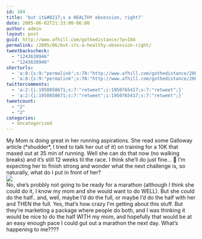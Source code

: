 ```yaml
---
id: 104
title: 'but it&#8217;s a HEALTHY obsession, right?'
date: 2005-06-02T21:33:00-06:00
author: admin
layout: post
guid: http://www.afhill.com/gothedistance/?p=104
permalink: /2005/06/but-its-a-healthy-obsession-right/
tweetbackscheck:
  - "1243638946"
  - "1243638946"
shorturls:
  - 'a:8:{s:9:"permalink";s:78:"http://www.afhill.com/gothedistance/2005/06/but-its-a-healthy-obsession-right/";s:7:"tinyurl";s:25:"http://tinyurl.com/bn75uo";s:4:"isgd";s:17:"http://is.gd/if7h";s:5:"bitly";s:18:"http://bit.ly/7s8L";s:5:"snipr";s:22:"http://snipr.com/b89pn";s:5:"snurl";s:22:"http://snurl.com/b89pn";s:7:"snipurl";s:24:"http://snipurl.com/b89pn";s:4:"trim";s:17:"http://tr.im/edm5";}'
  - 'a:8:{s:9:"permalink";s:78:"http://www.afhill.com/gothedistance/2005/06/but-its-a-healthy-obsession-right/";s:7:"tinyurl";s:25:"http://tinyurl.com/bn75uo";s:4:"isgd";s:17:"http://is.gd/if7h";s:5:"bitly";s:18:"http://bit.ly/7s8L";s:5:"snipr";s:22:"http://snipr.com/b89pn";s:5:"snurl";s:22:"http://snurl.com/b89pn";s:7:"snipurl";s:24:"http://snipurl.com/b89pn";s:4:"trim";s:17:"http://tr.im/edm5";}'
twittercomments:
  - 'a:2:{i:1950858671;s:7:"retweet";i:1950765417;s:7:"retweet";}'
  - 'a:2:{i:1950858671;s:7:"retweet";i:1950765417;s:7:"retweet";}'
tweetcount:
  - "2"
  - "2"
categories:
  - Uncategorized
---
```

My Mom is doing great in her running aspirations. She read some Galloway article (\*shudder\*, I tried to talk her out of it) on training for a 10K that maxed out at 35 min of running. Well she can do that now (no walking breaks) and it&#8217;s still 12 weeks til the race. I think she&#8217;ll do just fine&#8230; 🙂 I&#8217;m expecting her to finish strong and wonder what the next challenge is, so naturally, what do I put in front of her?  
![](http://adisneyworldsports.disney.go.com/media/dwws_v0220/en_US/marathon/mw06Logo.jpg)  
No, she&#8217;s probbly not going to be ready for a marathon (although I think she could do it, I know my mom and she would want to do WELL). But she could do the half.. and, well, maybe I&#8217;d do the full, or maybe I&#8217;d do the half with her and THEN the full. Yes, that&#8217;s how crazy I&#8217;m getting about this stuff. But they&#8217;re marketing a package where people do both, and I was thinking it would be nice to do the half WITH my mom, and hopefully that would be at an easy enough pace I could gut out a marathon the next day. What&#8217;s happening to me????